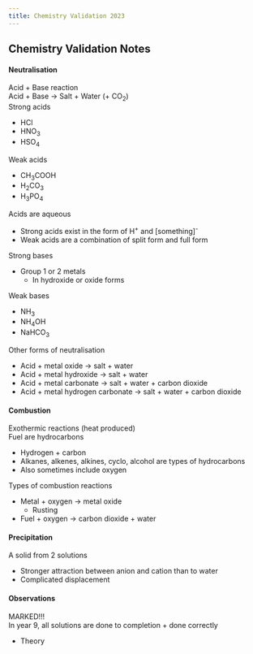 ```yaml
---
title: Chemistry Validation 2023
---
```


## Chemistry Validation Notes
#### Neutralisation
Acid + Base reaction  
Acid + Base -> Salt + Water (+ CO<sub>2</sub>)  
Strong acids
- HCl
- HNO<sub>3</sub>
- HSO<sub>4</sub>

Weak acids
- CH<sub>3</sub>COOH
- H<sub>2</sub>CO<sub>3</sub>
- H<sub>3</sub>PO<sub>4</sub>

Acids are aqueous
- Strong acids exist in the form of H<sup>+</sup> and \[something]<sup>-</sup>
- Weak acids are a combination of split form and full form

Strong bases
- Group 1 or 2 metals
	- In hydroxide or oxide forms

Weak bases
- NH<sub>3</sub>
- NH<sub>4</sub>OH
- NaHCO<sub>3</sub>

Other forms of neutralisation
- Acid + metal oxide -> salt + water
- Acid + metal hydroxide -> salt + water
- Acid + metal carbonate -> salt + water + carbon dioxide
- Acid + metal hydrogen carbonate -> salt + water + carbon dioxide

#### Combustion
Exothermic reactions (heat produced)  
Fuel are hydrocarbons
- Hydrogen + carbon
- Alkanes, alkenes, alkines, cyclo, alcohol are types of hydrocarbons
- Also sometimes include oxygen

Types of combustion reactions
- Metal + oxygen -> metal oxide
	- Rusting
- Fuel + oxygen -> carbon dioxide + water

#### Precipitation
A solid from 2 solutions
- Stronger attraction between anion and cation than to water
- Complicated displacement

#### Observations
MARKED!!!  
In year 9, all solutions are done to completion + done correctly
- Theory